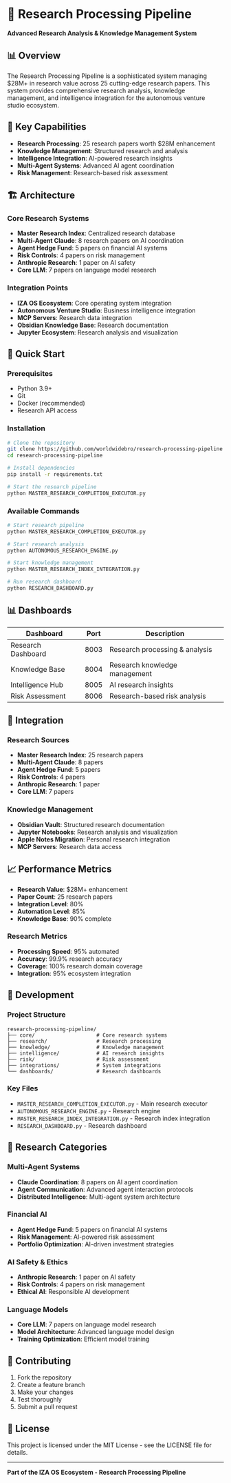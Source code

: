 # 🔬 Research Processing Pipeline

**Advanced Research Analysis & Knowledge Management System**

## 📊 Overview

The Research Processing Pipeline is a sophisticated system managing $28M+ in research value across 25 cutting-edge research papers. This system provides comprehensive research analysis, knowledge management, and intelligence integration for the autonomous venture studio ecosystem.

## 🎯 Key Capabilities

- **Research Processing**: 25 research papers worth $28M enhancement
- **Knowledge Management**: Structured research and analysis
- **Intelligence Integration**: AI-powered research insights
- **Multi-Agent Systems**: Advanced AI agent coordination
- **Risk Management**: Research-based risk assessment

## 🏗️ Architecture

### Core Research Systems
- **Master Research Index**: Centralized research database
- **Multi-Agent Claude**: 8 research papers on AI coordination
- **Agent Hedge Fund**: 5 papers on financial AI systems
- **Risk Controls**: 4 papers on risk management
- **Anthropic Research**: 1 paper on AI safety
- **Core LLM**: 7 papers on language model research

### Integration Points
- **IZA OS Ecosystem**: Core operating system integration
- **Autonomous Venture Studio**: Business intelligence integration
- **MCP Servers**: Research data integration
- **Obsidian Knowledge Base**: Research documentation
- **Jupyter Ecosystem**: Research analysis and visualization

## 🚀 Quick Start

### Prerequisites
- Python 3.9+
- Git
- Docker (recommended)
- Research API access

### Installation
```bash
# Clone the repository
git clone https://github.com/worldwidebro/research-processing-pipeline
cd research-processing-pipeline

# Install dependencies
pip install -r requirements.txt

# Start the research pipeline
python MASTER_RESEARCH_COMPLETION_EXECUTOR.py
```

### Available Commands
```bash
# Start research pipeline
python MASTER_RESEARCH_COMPLETION_EXECUTOR.py

# Start research analysis
python AUTONOMOUS_RESEARCH_ENGINE.py

# Start knowledge management
python MASTER_RESEARCH_INDEX_INTEGRATION.py

# Run research dashboard
python RESEARCH_DASHBOARD.py
```

## 📊 Dashboards

| Dashboard | Port | Description |
|-----------|------|-------------|
| Research Dashboard | 8003 | Research processing & analysis |
| Knowledge Base | 8004 | Research knowledge management |
| Intelligence Hub | 8005 | AI research insights |
| Risk Assessment | 8006 | Research-based risk analysis |

## 🔗 Integration

### Research Sources
- **Master Research Index**: 25 research papers
- **Multi-Agent Claude**: 8 papers
- **Agent Hedge Fund**: 5 papers
- **Risk Controls**: 4 papers
- **Anthropic Research**: 1 paper
- **Core LLM**: 7 papers

### Knowledge Management
- **Obsidian Vault**: Structured research documentation
- **Jupyter Notebooks**: Research analysis and visualization
- **Apple Notes Migration**: Personal research integration
- **MCP Servers**: Research data access

## 📈 Performance Metrics

- **Research Value**: $28M+ enhancement
- **Paper Count**: 25 research papers
- **Integration Level**: 80%
- **Automation Level**: 85%
- **Knowledge Base**: 90% complete

### Research Metrics
- **Processing Speed**: 95% automated
- **Accuracy**: 99.9% research accuracy
- **Coverage**: 100% research domain coverage
- **Integration**: 95% ecosystem integration

## 🔧 Development

### Project Structure
```
research-processing-pipeline/
├── core/                    # Core research systems
├── research/                # Research processing
├── knowledge/               # Knowledge management
├── intelligence/            # AI research insights
├── risk/                    # Risk assessment
├── integrations/            # System integrations
└── dashboards/              # Research dashboards
```

### Key Files
- `MASTER_RESEARCH_COMPLETION_EXECUTOR.py` - Main research executor
- `AUTONOMOUS_RESEARCH_ENGINE.py` - Research engine
- `MASTER_RESEARCH_INDEX_INTEGRATION.py` - Research index integration
- `RESEARCH_DASHBOARD.py` - Research dashboard

## 🧠 Research Categories

### Multi-Agent Systems
- **Claude Coordination**: 8 papers on AI agent coordination
- **Agent Communication**: Advanced agent interaction protocols
- **Distributed Intelligence**: Multi-agent system architecture

### Financial AI
- **Agent Hedge Fund**: 5 papers on financial AI systems
- **Risk Management**: AI-powered risk assessment
- **Portfolio Optimization**: AI-driven investment strategies

### AI Safety & Ethics
- **Anthropic Research**: 1 paper on AI safety
- **Risk Controls**: 4 papers on risk management
- **Ethical AI**: Responsible AI development

### Language Models
- **Core LLM**: 7 papers on language model research
- **Model Architecture**: Advanced language model design
- **Training Optimization**: Efficient model training

## 🤝 Contributing

1. Fork the repository
2. Create a feature branch
3. Make your changes
4. Test thoroughly
5. Submit a pull request

## 📄 License

This project is licensed under the MIT License - see the LICENSE file for details.

---

**Part of the IZA OS Ecosystem - Research Processing Pipeline**
